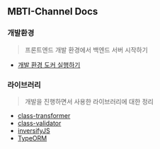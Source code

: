 ## MBTI-Channel Docs

### 개발환경

> 프론트엔드 개발 환경에서 백엔드 서버 시작하기

- [개발 환경 도커 실행하기](https://github.com/MBTI-Channel/server/blob/main/docs/dev-with-docker.md)

### 라이브러리

> 개발을 진행하면서 사용한 라이브러리에 대한 정리

- [class-transformer](https://github.com/MBTI-Channel/server/blob/main/docs/class-transformer.md)
- [class-validator](https://github.com/MBTI-Channel/server/blob/main/docs/class-validator.md)
- [inversifyJS](https://github.com/MBTI-Channel/server/blob/main/docs/inversify.md)
- [TypeORM](https://github.com/MBTI-Channel/server/blob/main/docs/typeorm.md)
